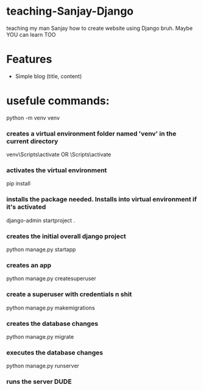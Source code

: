 # teaching-Sanjay-Django
teaching my man Sanjay how to create website using Django bruh. Maybe YOU can learn TOO

# Features
- Simple blog (title, content)


# usefule commands: 
python -m venv venv
### creates a virtual environment folder named 'venv' in the current directory
venv\Scripts\activate OR <environment name>\Scripts\activate
### activates the virtual environment
pip install <package name>
### installs the package needed. Installs into virtual environment if it's activated
django-admin startproject <project name>  .
### creates the initial overall django project
python manage.py startapp <app name>
### creates an app
python manage.py createsuperuser
### create a superuser with credentials n shit



python manage.py makemigrations
### creates the database changes
python manage.py migrate
### executes the database changes
python manage.py runserver
### runs the server DUDE
